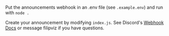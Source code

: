 Put the announcements webhook in an .env file (see `.example.env`) and run with `node .`

Create your announcement by modifying `index.js`. See Discord's [Webhook Docs](https://discord.com/developers/docs/resources/webhook) or message filipviz if you have questions.
